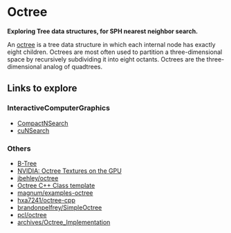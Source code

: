 # Octree

**Exploring Tree data structures, for SPH nearest neighbor search.**

An [octree](https://en.wikipedia.org/wiki/Octree) is a tree data structure in which each internal node has exactly eight children. Octrees are most often used to partition a three-dimensional space by recursively subdividing it into eight octants. Octrees are the three-dimensional analog of quadtrees.

## Links to explore 

### InteractiveComputerGraphics

* [CompactNSearch](https://github.com/InteractiveComputerGraphics/CompactNSearch)
* [cuNSearch](https://github.com/InteractiveComputerGraphics/cuNSearch)

### Others

* [B-Tree](https://github.com/xtaci/algorithms/blob/master/include/btree.h)
* [NVIDIA: Octree Textures on the GPU](https://developer.nvidia.com/gpugems/gpugems2/part-v-image-oriented-computing/chapter-37-octree-textures-gpu)
* [jbehley/octree](https://github.com/jbehley/octree)
* [Octree C++ Class template](https://nomis80.org/code/octree.html)
* [magnum/examples-octree](https://doc.magnum.graphics/magnum/examples-octree.html)
* [hxa7241/octree-cpp](https://github.com/hxa7241/octree-cpp)
* [brandonpelfrey/SimpleOctree](https://github.com/brandonpelfrey/SimpleOctree)
* [pcl/octree](https://github.com/PointCloudLibrary/pcl/tree/master/octree)
* [archives/Octree_Implementation](https://www.flipcode.com/archives/Octree_Implementation.shtml)


